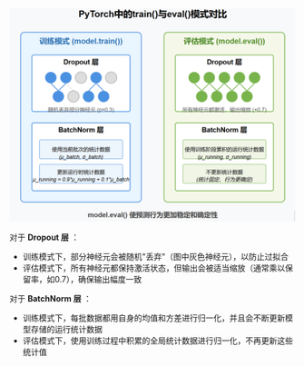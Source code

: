 ![1741762748602](image/2.2train_eval/1741762748602.png)


对于  **Dropout 层** ：

* 训练模式下，部分神经元会被随机"丢弃"（图中灰色神经元），以防止过拟合
* 评估模式下，所有神经元都保持激活状态，但输出会被适当缩放（通常乘以保留率，如0.7），确保输出幅度一致

对于  **BatchNorm 层** ：

* 训练模式下，每批数据都用自身的均值和方差进行归一化，并且会不断更新模型存储的运行统计数据
* 评估模式下，使用训练过程中积累的全局统计数据进行归一化，不再更新这些统计值
